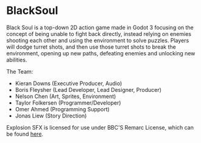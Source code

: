 # BlackSoul

Black Soul is a top-down 2D action game made in Godot 3 focusing on the concept of being unable to fight back directly, instead relying on enemies
shooting each other and using the environment to solve puzzles. Players will dodge turret shots, and then use those turret shots to break
the environment, opening up new paths, defeating enemies and unlocking new abilities.

The Team:
* Kieran Downs (Executive Producer, Audio)
* Boris Fleysher (Lead Developer, Lead Designer, Producer)
* Nelson Chen (Art, Sprites, Environment)
* Taylor Folkersen (Programmer/Developer)
* Omer Ahmed (Programming Support)
* Jonas Liew (Story Direction)


Explosion SFX is licensed for use under BBC'S Remarc License, which can be found [here](https://github.com/bbcarchdev/Remarc/blob/master/doc/2016.09.27_RemArc_Content%20licence_Terms%20of%20Use_final.pdf). 
